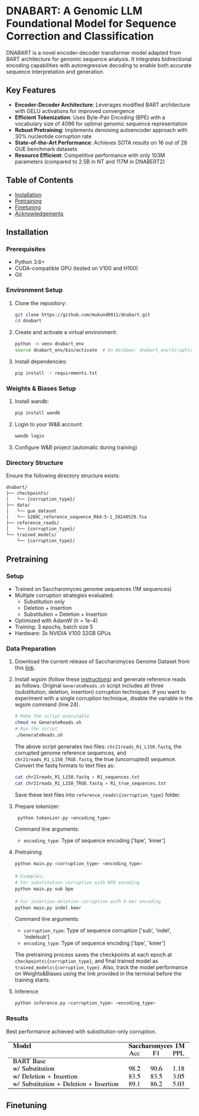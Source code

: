 # DNABART: A Genomic LLM Foundational Model for Sequence Correction and Classification

DNABART is a novel encoder-decoder transformer model adapted from BART architecture for genomic sequence analysis. It integrates bidirectional encoding capabilities with autoregressive decoding to enable both accurate sequence interpretation and generation.

## Key Features

- **Encoder-Decoder Architecture**: Leverages modified BART architecture with GELU activations for improved convergence
- **Efficient Tokenization**: Uses Byte-Pair Encoding (BPE) with a vocabulary size of 4096 for optimal genomic sequence representation
- **Robust Pretraining**: Implements denoising autoencoder approach with 30% nucleotide corruption rate
- **State-of-the-Art Performance**: Achieves SOTA results on 16 out of 26 GUE benchmark datasets
- **Resource Efficient**: Competitive performance with only 103M parameters (compared to 2.5B in NT and 117M in DNABERT2)

## Table of Contents
- [Installation](#installation)
- [Pretraining](#pretraining)
- [Finetuning](#finetune)
- [Acknowledgements](#acknowledgements)


## Installation

### Prerequisites
- Python 3.6+
- CUDA-compatible GPU (tested on V100 and H100)
- Git

### Environment Setup
1. Clone the repository:
   ```bash
   git clone https://github.com/mukund0911/dnabart.git
   cd dnabart
   ```

2. Create and activate a virtual environment:
   ```bash
   python -m venv dnabart_env
   source dnabart_env/bin/activate  # On Windows: dnabart_env\Scripts\activate
   ```

3. Install dependencies:
   ```bash
   pip install -r requirements.txt
   ```

### Weights & Biases Setup
1. Install wandb:
   ```bash
   pip install wandb
   ```

2. Login to your W&B account:
   ```bash
   wandb login
   ```

3. Configure W&B project (automatic during training)

### Directory Structure
Ensure the following directory structure exists:
```
dnabart/
├── checkpoints/
│   └── {corruption_type}/
├── data/
│   └── gue_dataset
│   └── S288C_reference_sequence_R64-5-1_20240529.fsa
├── reference_reads/
│   └── {corruption_type}/
└── trained_models/
    └── {corruption_type}/
```

## Pretraining

### Setup
- Trained on Saccharomyces genome sequences (1M sequences)
- Multiple corruption strategies evaluated:
  - Substitution only
  - Deletion + Insertion
  - Substitution + Deletion + Insertion
- Optimized with AdamW (lr = 1e-4)
- Training: 3 epochs, batch size 5
- Hardware: 3x NVIDIA V100 32GB GPUs

### Data Preparation
1. Download the current release of Saccharomyces Genome Dataset from this [link](http://sgd-archive.yeastgenome.org/sequence/S288C_reference/genome_releases/). 
2. Install wgsim (follow these [instructions](https://github.com/lh3/wgsim)) and generate reference reads as follows. Original `GenerateReads.sh` script includes all three (substitution, deletion, insertion) corruption techniques. If you want to experiment with a single corruption technique, disable the variable in the wgsim command (line 24).
   
   ```bash
   # Make the script executable
   chmod +x GenerateReads.sh
   # Run the script
   ./GenerateReads.sh
   ```

   The above script generates two files: `chr21reads_R1_L150.fastq`, the corrupted genome reference sequences, and `chr21reads_R1_L150_TRUE.fastq`, the true (uncorrupted) sequence. Convert the fastq formats to text files as:

   ```bash
   cat chr21reads_R1_L150.fastq > R1_sequences.txt
   cat chr21reads_R1_L150_TRUE.fastq > R1_true_sequences.txt
   ```

   Save these text files into `reference_reads\{corruption_type}` folder.

3. Prepare tokenizer:
   ```bash
    python tokenizer.py <encoding_type>
    ```

    Command line arguments:
    - `encoding_type`: Type of sequence encoding ['bpe', 'kmer']

4. Pretraining
   ```bash
   python main.py <corruption_type> <encoding_type>

   # Examples:
   # For substitution corruption with BPE encoding
   python main.py sub bpe

   # For insertion-deletion corruption with k-mer encoding
   python main.py indel kmer
   ```

   Command line arguments:
   - `corruption_type`: Type of sequence corruption ['sub', 'indel', 'indelsub']
   - `encoding_type`: Type of sequence encoding ['bpe', 'kmer']
  
   The pretraining process saves the checkpoints at each epoch at `checkpoints\{corruption_type}`, and final trained model as `trained_models\{corruption_type}`. Also, track the model performance on Weights&Biases using the link provided in the terminal before the training starts.

5. Inference
   ```bash
   python inference.py <corruption_type> <encoding_type>
   ```

### Results

Best performance achieved with substitution-only corruption.

<img src="misc/pretraining_result.png" align="center" width="500"/>

## Finetuning

